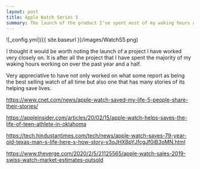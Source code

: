 ```yaml
---
layout: post
title: Apple Watch Series 5
summary: The launch of the product I've spent most of my waking hours on over the past year 
---
```


![_config.yml]({{ site.baseurl }}/images/WatchS5.png)

I thought it would be worth noting the launch of a project I have worked very closely on. It is after all the project 
that I have spent the majority of my waking hours working on over the past year and a half.

Very appreciative to have not only worked on what some report as being the best selling watch of all time but also one that has many stories of its helping save lives. 

<a href="https://www.cnet.com/news/apple-watch-saved-my-life-5-people-share-their-stories/">https://www.cnet.com/news/apple-watch-saved-my-life-5-people-share-their-stories/</a>

<a href="https://appleinsider.com/articles/20/02/15/apple-watch-helps-saves-the-life-of-teen-athlete-in-oklahoma">https://appleinsider.com/articles/20/02/15/apple-watch-helps-saves-the-life-of-teen-athlete-in-oklahoma</a>

<a href="https://tech.hindustantimes.com/tech/news/apple-watch-saves-79-year-old-texas-man-s-life-here-s-how-story-v3oJHX8pYJfcgJf0iB3oMN.html">https://tech.hindustantimes.com/tech/news/apple-watch-saves-79-year-old-texas-man-s-life-here-s-how-story-v3oJHX8pYJfcgJf0iB3oMN.html</a>

<a href="https://www.theverge.com/2020/2/5/21125565/apple-watch-sales-2019-swiss-watch-market-estimates-outsold">https://www.theverge.com/2020/2/5/21125565/apple-watch-sales-2019-swiss-watch-market-estimates-outsold</a>
